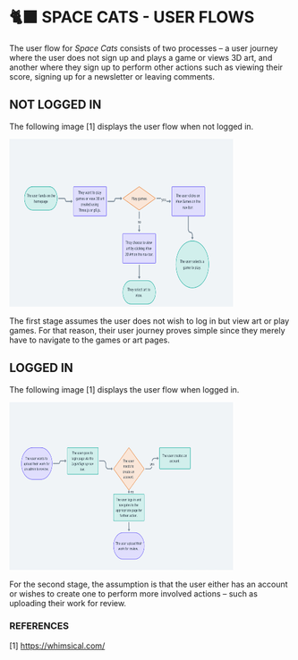 # 🐈‍⬛ SPACE CATS - USER FLOWS

The user flow for _Space Cats_ consists of two processes – a user journey where the user does not sign up and plays a game or views 3D art, and another where they sign up to perform other actions such as viewing their score, signing up for a newsletter or leaving comments.

## NOT LOGGED IN

The following image [1] displays the user flow when not logged in.

<img src="diagrams/not_logged_in.png" width="400" height="300">

The first stage assumes the user does not wish to log in but view art or play games. For that reason, their user journey proves simple since they merely have to navigate to the games or art pages.

## LOGGED IN

The following image [1] displays the user flow when logged in.

<img src="diagrams/logged_in.png" width="400" height="300">

For the second stage, the assumption is that the user either has an account or wishes to create one to perform more involved actions – such as uploading their work for review.

### REFERENCES

[1] https://whimsical.com/
